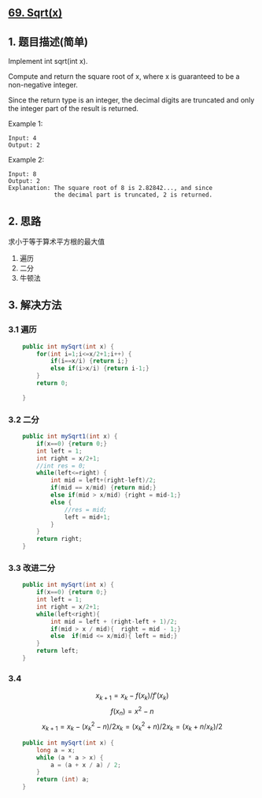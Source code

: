 ## [69. Sqrt(x)](https://leetcode-cn.com/problems/sqrtx/)

## 1. 题目描述(简单)

Implement int sqrt(int x).

Compute and return the square root of x, where x is guaranteed to be a non-negative integer.

Since the return type is an integer, the decimal digits are truncated and only the integer part of the result is returned.

Example 1:
```
Input: 4
Output: 2
```
Example 2:
```
Input: 8
Output: 2
Explanation: The square root of 8 is 2.82842..., and since 
             the decimal part is truncated, 2 is returned.
```
## 2. 思路
求小于等于算术平方根的最大值
1. 遍历
2. 二分
3. 牛顿法
## 3. 解决方法

### 3.1 遍历



```java
    public int mySqrt(int x) {
    	for(int i=1;i<=x/2+1;i++) {
    		if(i==x/i) {return i;}
    		else if(i>x/i) {return i-1;}
    	}
    	return 0;
        
    }
```

### 3.2 二分


```java 
    public int mySqrt1(int x) {
    	if(x==0) {return 0;}
    	int left = 1;
    	int right = x/2+1;
    	//int res = 0;
    	while(left<=right) {
    		int mid = left+(right-left)/2;
    		if(mid == x/mid) {return mid;}
    		else if(mid > x/mid) {right = mid-1;}
    		else {
				//res = mid;
				left = mid+1;
    		}
    	}
    	return right;
    }
```

### 3.3 改进二分


```java
	public int mySqrt(int x) {
		if(x==0) {return 0;}
		int left = 1;
		int right = x/2+1;
		while(left<right){
			int mid = left + (right-left + 1)/2;
			if(mid > x / mid){	right = mid - 1;}
			else  if(mid <= x/mid){	left = mid;}
		}
		return left;
	}
```



### 3.4 

$$x_{k+1} = x_k - f(x_k)/f'(x_k)$$
$$f(x_n) = x^2 - n$$
$$x_{k+1} = x_k - (x_k^2 - n)/2x_k = (x_k^2 + n)/2x_k = (x_k + n/x_k)/2$$

```java
    public int mySqrt(int x) {
        long a = x;
        while (a * a > x) {
            a = (a + x / a) / 2;
        }
        return (int) a;
    }
```

